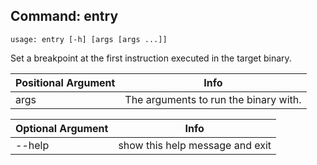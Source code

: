 ## Command: entry ##
```
usage: entry [-h] [args [args ...]]
```
Set a breakpoint at the first instruction executed in the target binary.  

| Positional Argument | Info |
|---------------------|------|
| args | The arguments to run the binary with. |

| Optional Argument | Info |
|---------------------|------|
| --help | show this help message and exit |


